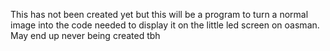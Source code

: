 This has not been created yet but this will be a program to turn a normal image into the code needed to display it on the little led screen on oasman.<br>
May end up never being created tbh
